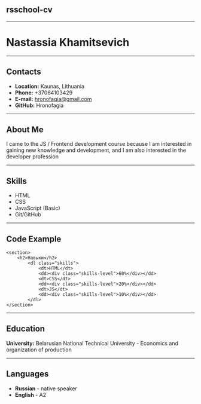 ## rsschool-cv
***
# Nastassia Khamitsevich 
***
## Contacts
+ **Location:** Kaunas, Lithuania
+ **Phone:** +37064103429
+ **E-mail:** hronofaqia@gmail.com
+ **GitHub:** Hronofagia
***
## About Me
I came to the JS / Frontend development course because I am interested in gaining new knowledge and development, and I am also interested in the developer profession
***
## Skills
+ HTML
+ CSS
+ JavaScript (Basic)
+ Git/GitHub
***
## Code Example
```
<section>
    <h2>Навыки</h2>
        <dl class="skills">
            <dt>HTML</dt>
            <dd><div class="skills-level">60%</div></dd>
            <dt>CSS</dt>
            <dd><div class="skills-level">20%</div></dd>
            <dt>JS</dt>
            <dd><div class="skills-level">10%</div></dd>
        </dl>
</section>
```
***
## Education
**University:** Belarusian National Technical University - Economics and organization of production
***
## Languages
+ **Russian** - native speaker
+ **English** - A2
